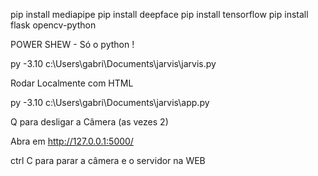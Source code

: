 pip install mediapipe
pip install deepface
pip install tensorflow
pip install flask opencv-python


POWER SHEW - Só o python !

py -3.10 c:\Users\gabri\Documents\jarvis\jarvis.py

Rodar Localmente com HTML

 py -3.10 c:\Users\gabri\Documents\jarvis\app.py

 Q para desligar a Câmera (as vezes 2)

Abra em http://127.0.0.1:5000/

ctrl C para parar a câmera e o servidor na WEB
